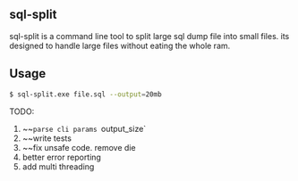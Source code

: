sql-split
------------
sql-split is a command line tool to split large sql dump file into small files. its designed to handle large files without eating the whole ram.


Usage 
----------

```bash
$ sql-split.exe file.sql --output=20mb
```

TODO:
1. ~~`parse cli params `output_size`
2. ~~write tests
3. ~~fix unsafe code. remove die
4. better error reporting
5. add multi threading
